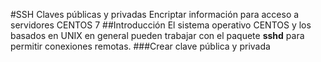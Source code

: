 #SSH Claves públicas y privadas
Encriptar información para acceso a servidores CENTOS 7
##Introducción
El sistema operativo CENTOS y los basados en UNIX en general pueden
trabajar con el paquete **sshd** para permitir conexiones remotas.
###Crear clave pública y privada
